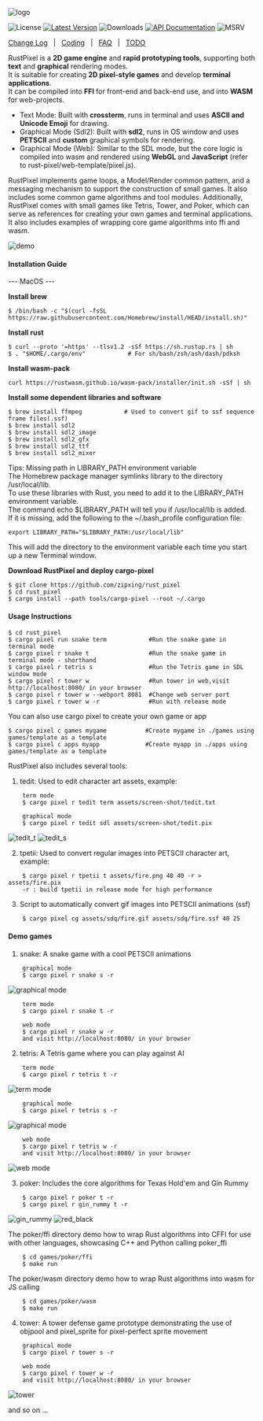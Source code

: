 ![logo](./screen-shot/logo.png)

![License] [![Latest Version]][crates.io] ![Downloads] [![API Documentation]][docs.rs] ![MSRV]

[License]: https://img.shields.io/badge/license-Apache2.0-blue.svg
[Latest Version]: https://img.shields.io/crates/v/rust_pixel.svg
[crates.io]: https://crates.io/crates/rust_pixel
[Downloads]: https://img.shields.io/crates/d/rust_pixel.svg
[API Documentation]: https://docs.rs/rust_pixel/badge.svg
[docs.rs]: https://docs.rs/rust_pixel
[MSRV]: https://img.shields.io/badge/rust-1.71+-brightgreen.svg?&logo=rust

[Change Log]&nbsp;&nbsp; | &nbsp;&nbsp;[Coding]&nbsp;&nbsp; | &nbsp;&nbsp;[FAQ]&nbsp;&nbsp; | &nbsp;&nbsp;[TODO]

[Change Log]: doc/change.md
[Coding]: doc/coding.md
[FAQ]: doc/faq.md
[TODO]: doc/todo.md

RustPixel is a **2D game engine** and **rapid prototyping tools**, supporting both **text** and **graphical** rendering modes.<br>
It is suitable for creating **2D pixel-style games** and develop **terminal applications**.<br>
It can be compiled into **FFI** for front-end and back-end use, and into **WASM** for web-projects.

- Text Mode: Built with **crossterm**, runs in terminal and uses **ASCII and Unicode Emoji** for drawing.
- Graphical Mode (Sdl2): Built with **sdl2**, runs in OS window and uses **PETSCII** and **custom** graphical symbols for rendering.
- Graphical Mode (Web): Similar to the SDL mode, but the core logic is compiled into wasm and rendered using **WebGL** and **JavaScript** (refer to rust-pixel/web-template/pixel.js).
    
RustPixel implements game loops, a Model/Render common pattern, and a messaging mechanism to support the construction of small games. It also includes some common game algorithms and tool modules. Additionally, RustPixel comes with small games like Tetris, Tower, and Poker, which can serve as references for creating your own games and terminal applications. It also includes examples of wrapping core game algorithms into ffi and wasm.

![demo](./screen-shot/demo.png)

#### Installation Guide
--- MacOS ---

**Install brew**
``` 
$ /bin/bash -c "$(curl -fsSL https://raw.githubusercontent.com/Homebrew/install/HEAD/install.sh)"
``` 

**Install rust**
``` 
$ curl --proto '=https' --tlsv1.2 -sSf https://sh.rustup.rs | sh
$ . "$HOME/.cargo/env"            # For sh/bash/zsh/ash/dash/pdksh
``` 

**Install wasm-pack**
```
curl https://rustwasm.github.io/wasm-pack/installer/init.sh -sSf | sh
```

**Install some dependent libraries and software**
``` 
$ brew install ffmpeg            # Used to convert gif to ssf sequence frame files(.ssf)
$ brew install sdl2
$ brew install sdl2_image
$ brew install sdl2_gfx
$ brew install sdl2_ttf
$ brew install sdl2_mixer
``` 

Tips: Missing path in LIBRARY_PATH environment variable<br>
The Homebrew package manager symlinks library to the directory /usr/local/lib. <br>
To use these libraries with Rust, you need to add it to the LIBRARY_PATH environment variable. <br>
The command echo $LIBRARY_PATH will tell you if /usr/local/lib is added. <br>
If it is missing, add the following to the ~/.bash_profile configuration file:
```
export LIBRARY_PATH="$LIBRARY_PATH:/usr/local/lib"
```
This will add the directory to the environment variable each time you start up a new Terminal window.


**Download RustPixel and deploy cargo-pixel**
``` 
$ git clone https://github.com/zipxing/rust_pixel
$ cd rust_pixel
$ cargo install --path tools/cargo-pixel --root ~/.cargo
``` 

#### Usage Instructions
``` 
$ cd rust_pixel
$ cargo pixel run snake term            #Run the snake game in terminal mode
$ cargo pixel r snake t                 #Run the snake game in terminal mode - shorthand
$ cargo pixel r tetris s                #Run the Tetris game in SDL window mode
$ cargo pixel r tower w                 #Run tower in web,visit http://localhost:8080/ in your browser
$ cargo pixel r tower w --webport 8081  #Change web server port
$ cargo pixel r tower w -r              #Run with release mode
``` 

You can also use cargo pixel to create your own game or app
```
$ cargo pixel c games mygame           #Create mygame in ./games using games/template as a template
$ cargo pixel c apps myapp             #Create myapp in ./apps using games/template as a template
```

RustPixel also includes several tools:
1. tedit: Used to edit character art assets, example:
``` 
    term mode
    $ cargo pixel r tedit term assets/screen-shot/tedit.txt

    graphical mode
    $ cargo pixel r tedit sdl assets/screen-shot/tedit.pix 
```
 ![tedit_t](./screen-shot/tedit_term.png)
 ![tedit_s](./screen-shot/tedit_sdl.png)

2. tpetii: Used to convert regular images into PETSCII character art, example:
```
    $ cargo pixel r tpetii t assets/fire.png 40 40 -r > assets/fire.pix
    -r : build tpetii in release mode for high performance
```

3. Script to automatically convert gif images into PETSCII animations (ssf)
```
    $ cargo pixel cg assets/sdq/fire.gif assets/sdq/fire.ssf 40 25 
```

#### Demo games
1. snake: A snake game with a cool PETSCII animations
```
    graphical mode
    $ cargo pixel r snake s -r
```

![graphical mode](./screen-shot/snake_sdl.gif)

``` 
    term mode
    $ cargo pixel r snake t -r
```

```
    web mode
    $ cargo pixel r snake w -r
    and visit http://localhost:8080/ in your browser
```

2. tetris: A Tetris game where you can play against AI
``` 
    term mode
    $ cargo pixel r tetris t -r
```

 ![term mode](./screen-shot/tetris_term.gif)

```
    graphical mode
    $ cargo pixel r tetris s -r
```

![graphical mode](./screen-shot/tetris_sdl.gif)

```
    web mode
    $ cargo pixel r tetris w -r
    and visit http://localhost:8080/ in your browser
```

![web mode](./screen-shot/tetris_web.gif)

3. poker: Includes the core algorithms for Texas Hold'em and Gin Rummy
``` 
    $ cargo pixel r poker t -r
    $ cargo pixel r gin_rummy t -r
```
 ![gin_rummy](./screen-shot/ginrummy.png)
 ![red_black](./screen-shot/redblack.png)

The poker/ffi directory demo how to wrap Rust algorithms into CFFI for use with other languages, showcasing C++ and Python calling poker_ffi
```
    $ cd games/poker/ffi
    $ make run
```
The poker/wasm directory demo how to wrap Rust algorithms into wasm for JS calling
```
    $ cd games/poker/wasm
    $ make run
```

4. tower: A tower defense game prototype demonstrating the use of objpool and pixel_sprite for pixel-perfect sprite movement
``` 
    graphical mode
    $ cargo pixel r tower s -r

    web mode
    $ cargo pixel r tower w -r
    and visit http://localhost:8080/ in your browser
```
 ![tower](./screen-shot/tower_sdl.gif)

and so on ...

